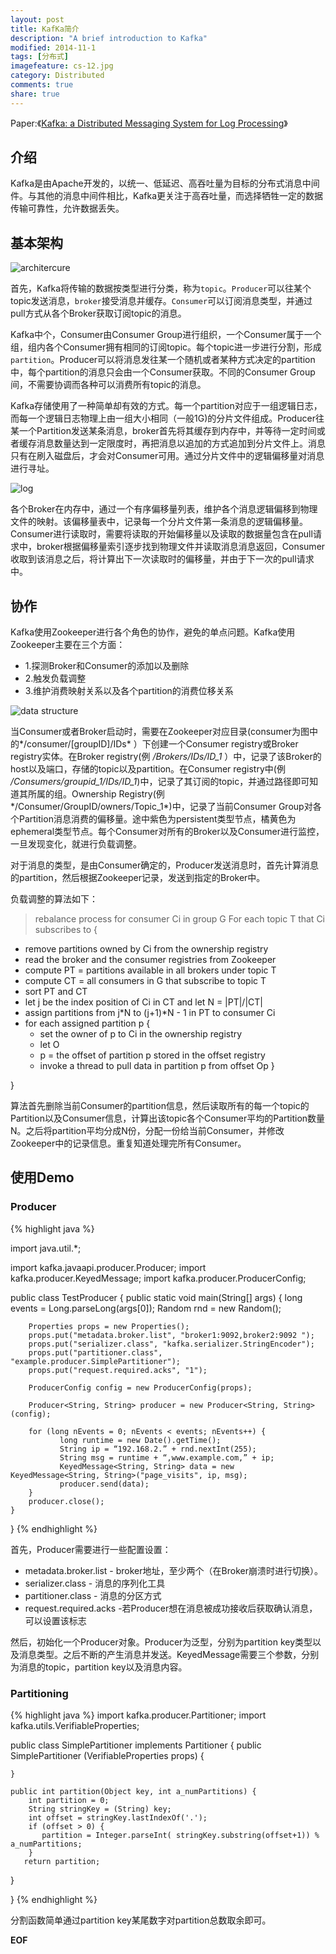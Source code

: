 ```yaml
---
layout: post
title: KafKa简介
description: "A brief introduction to Kafka"
modified: 2014-11-1
tags: [分布式]
imagefeature: cs-12.jpg
category: Distributed
comments: true
share: true
---
```


Paper:《<a href="http://research.microsoft.com/en-us/um/people/srikanth/netdb11/netdb11papers/netdb11-final12.pdf">Kafka: a Distributed Messaging System for Log Processing</a>》

## 介绍

Kafka是由Apache开发的，以统一、低延迟、高吞吐量为目标的分布式消息中间件。与其他的消息中间件相比，Kafka更关注于高吞吐量，而选择牺牲一定的数据传输可靠性，允许数据丢失。

## 基本架构

![architercure](images/kafka/architecture.jpg "architecture")

首先，Kafka将传输的数据按类型进行分类，称为`topic`。`Producer`可以往某个topic发送消息，`broker`接受消息并缓存。`Consumer`可以订阅消息类型，并通过pull方式从各个Broker获取订阅topic的消息。

Kafka中个，Consumer由Consumer Group进行组织，一个Consumer属于一个组，组内各个Consumer拥有相同的订阅topic。每个topic进一步进行分割，形成`partition`。Producer可以将消息发往某一个随机或者某种方式决定的partition中，每个partition的消息只会由一个Consumer获取。不同的Consumer Group间，不需要协调而各种可以消费所有topic的消息。

Kafka存储使用了一种简单却有效的方式。每一个partition对应于一组逻辑日志，而每一个逻辑日志物理上由一组大小相同（一般1G)的分片文件组成。Producer往某一个Partition发送某条消息，broker首先将其缓存到内存中，并等待一定时间或者缓存消息数量达到一定限度时，再把消息以追加的方式追加到分片文件上。消息只有在刷入磁盘后，才会对Consumer可用。通过分片文件中的逻辑偏移量对消息进行寻址。

![log](images/kafka/kafka_log.png "log")

各个Broker在内存中，通过一个有序偏移量列表，维护各个消息逻辑偏移到物理文件的映射。该偏移量表中，记录每一个分片文件第一条消息的逻辑偏移量。Consumer进行读取时，需要将读取的开始偏移量以及读取的数据量包含在pull请求中，broker根据偏移量索引逐步找到物理文件并读取消息消息返回，Consumer收取到该消息之后，将计算出下一次读取时的偏移量，并由于下一次的pull请求中。

## 协作

Kafka使用Zookeeper进行各个角色的协作，避免的单点问题。Kafka使用Zookeeper主要在三个方面：

- 1.探测Broker和Consumer的添加以及删除
- 2.触发负载调整
- 3.维护消费映射关系以及各个partition的消费位移关系

![data structure](images/kafka/ds.jpg)

当Consumer或者Broker启动时，需要在Zookeeper对应目录(consumer为图中的*/consumer/[groupID]/IDs* ）下创建一个Consumer registry或Broker registry实体。在Broker registry(例 */Brokers/IDs/ID_1* ）中，记录了该Broker的host以及端口，存储的topic以及partition。在Consumer registry中(例 */Consumers/groupid_1/IDs/ID_1*)中，记录了其订阅的topic，并通过路径即可知道其所属的组。Ownership Registry(例*/Consumer/GroupID/owners/Topic_1*)中，记录了当前Consumer Group对各个Partition消息消费的偏移量。途中紫色为persistent类型节点，橘黄色为ephemeral类型节点。每个Consumer对所有的Broker以及Consumer进行监控，一旦发现变化，就进行负载调整。

对于消息的类型，是由Consumer确定的，Producer发送消息时，首先计算消息的partition，然后根据Zookeeper记录，发送到指定的Broker中。

负载调整的算法如下：

>
>rebalance process for consumer Ci in group G For each topic T that Ci subscribes to {
>
- remove partitions owned by Ci from the ownership registry
- read the broker and the consumer registries from Zookeeper
- compute PT = partitions available in all brokers under topic T
- compute CT = all consumers in G that subscribe to topic T
- sort PT and CT
- let j be the index position of Ci in CT and let N = |PT|/|CT|
- assign partitions from j*N to (j+1)*N - 1 in PT to consumer Ci
- for each assigned partition p 
{
	- set the owner of p to Ci in the ownership registry
	- let O
	- p = the offset of partition p stored in the offset registry
	- invoke a thread to pull data in partition p from offset Op
	}

}

算法首先删除当前Consumer的partition信息，然后读取所有的每一个topic的Partition以及Consumer信息，计算出该topic各个Consumer平均的Partition数量N。之后将partition平均分成N份，分配一份给当前Consumer，并修改Zookeeper中的记录信息。重复知道处理完所有Consumer。

## 使用Demo

### Producer

{% highlight java %}

import java.util.*;
 
import kafka.javaapi.producer.Producer;
import kafka.producer.KeyedMessage;
import kafka.producer.ProducerConfig;
 
public class TestProducer {
    public static void main(String[] args) {
        long events = Long.parseLong(args[0]);
        Random rnd = new Random();
 
        Properties props = new Properties();
        props.put("metadata.broker.list", "broker1:9092,broker2:9092 ");
        props.put("serializer.class", "kafka.serializer.StringEncoder");
        props.put("partitioner.class", "example.producer.SimplePartitioner");
        props.put("request.required.acks", "1");
 
        ProducerConfig config = new ProducerConfig(props);
 
        Producer<String, String> producer = new Producer<String, String>(config);
 
        for (long nEvents = 0; nEvents < events; nEvents++) { 
               long runtime = new Date().getTime();  
               String ip = “192.168.2.” + rnd.nextInt(255); 
               String msg = runtime + “,www.example.com,” + ip; 
               KeyedMessage<String, String> data = new KeyedMessage<String, String>("page_visits", ip, msg);
               producer.send(data);
        }
        producer.close();
    }
}
{% endhighlight %}

首先，Producer需要进行一些配置设置：

- metadata.broker.list - broker地址，至少两个（在Broker崩溃时进行切换）。
- serializer.class - 消息的序列化工具
- partitioner.class - 消息的分区方式
- request.required.acks -若Producer想在消息被成功接收后获取确认消息，可以设置该标志

然后，初始化一个Producer对象。Producer为泛型，分别为partition key类型以及消息类型。之后不断的产生消息并发送。KeyedMessage需要三个参数，分别为消息的topic，partition key以及消息内容。

### Partitioning 

{% highlight java %}
import kafka.producer.Partitioner;
import kafka.utils.VerifiableProperties;
 
public class SimplePartitioner implements Partitioner {
    public SimplePartitioner (VerifiableProperties props) {
 
    }
 
    public int partition(Object key, int a_numPartitions) {
        int partition = 0;
        String stringKey = (String) key;
        int offset = stringKey.lastIndexOf('.');
        if (offset > 0) {
           partition = Integer.parseInt( stringKey.substring(offset+1)) % a_numPartitions;
        }
       return partition;
  }
 
}
{% endhighlight %}

分割函数简单通过partition key某尾数字对partition总数取余即可。


**EOF**
